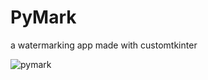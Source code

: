 # PyMark
a watermarking app made with customtkinter

![pymark](https://github.com/Ernestas-t/PyMark/assets/40767813/c451dcc5-dca2-4d53-a439-481eeaf10966)
